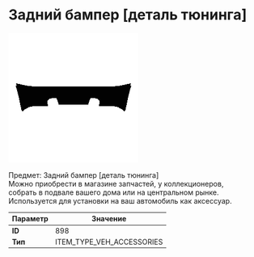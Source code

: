 # Задний бампер [деталь тюнинга]

![Item Image](../img/898.webp?raw=true)

Предмет: Задний бампер [деталь тюнинга]<br>Можно приобрести в магазине запчастей, у коллекционеров,<br>собрать в подвале вашего дома или на центральном рынке.<br>Используется для установки на ваш автомобиль как аксессуар.


| Параметр | Значение |
|----------|----------|
| **ID** | 898 |
| **Тип** | ITEM_TYPE_VEH_ACCESSORIES |


